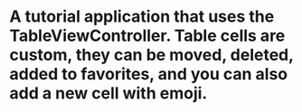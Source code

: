 # A tutorial application that uses the TableViewController. Table cells are custom, they can be moved, deleted, added to favorites, and you can also add a new cell with emoji.
